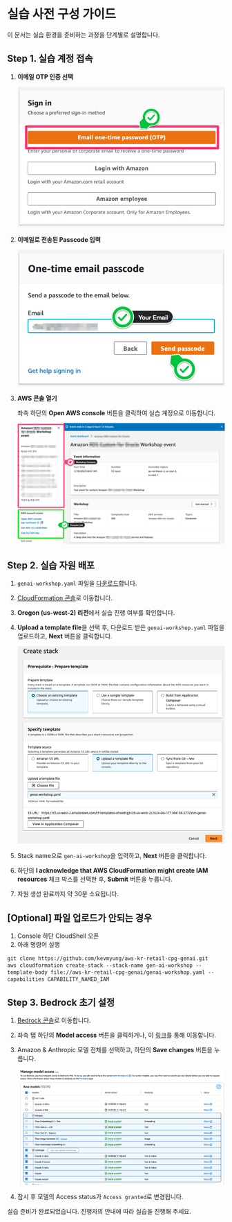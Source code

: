 # 실습 사전 구성 가이드

이 문서는 실습 환경을 준비하는 과정을 단계별로 설명합니다.

## Step 1. 실습 계정 접속

1. **이메일 OTP 인증 선택**

   ![OTP 인증](./images/Event_Engine_OTP.png)

2. **이메일로 전송된 Passcode 입력**

   ![Passcode 입력](./images/Event_Engine_New_Email.png)

3. **AWS 콘솔 열기**

   좌측 하단의 **Open AWS console** 버튼을 클릭하여 실습 계정으로 이동합니다.

   ![AWS 콘솔 로그인](./images/Event_Engine_Detail.png)

## Step 2. 실습 자원 배포

1. `genai-workshop.yaml` 파일을 [다운로드](https://github.com/kevmyung/aws-kr-retail-cpg-genai/blob/main/genai-workshop.yaml)합니다.

2. [CloudFormation 콘솔](https://us-west-2.console.aws.amazon.com/cloudformation/home?region=us-west-2#/stacks/create)로 이동합니다.

3. **Oregon (us-west-2) 리전**에서 실습 진행 여부를 확인합니다.

4. **Upload a template file**을 선택 후, 다운로드 받은 `genai-workshop.yaml` 파일을 업로드하고, **Next** 버튼을 클릭합니다.
   
   ![CloudFormation Template Upload](./images/CloudFormation-1.png)

5. Stack name으로 `gen-ai-workshop`을 입력하고, **Next** 버튼을 클릭합니다.

6. 하단의 **I acknowledge that AWS CloudFormation might create IAM resources** 체크 박스를 선택한 후, **Submit** 버튼을 누릅니다.

7. 자원 생성 완료까지 약 30분 소요됩니다.

## [Optional] 파일 업로드가 안되는 경우
1. Console 하단 CloudShell 오픈
2. 아래 명령어 실행
```shell
git clone https://github.com/kevmyung/aws-kr-retail-cpg-genai.git
aws cloudformation create-stack --stack-name gen-ai-workshop --template-body file://aws-kr-retail-cpg-genai/genai-workshop.yaml --capabilities CAPABILITY_NAMED_IAM
```


## Step 3. Bedrock 초기 설정

1. [Bedrock 콘솔](https://us-west-2.console.aws.amazon.com/bedrock/home?region=us-west-2#/)로 이동합니다.

2. 좌측 탭 하단의 **Model access** 버튼을 클릭하거나, 이 [링크](https://us-west-2.console.aws.amazon.com/bedrock/home?region=us-west-2#/modelaccess)를 통해 이동합니다.

3. Amazon & Anthropic 모델 전체를 선택하고, 하단의 **Save changes** 버튼을 누릅니다.
   
   ![모델 액세스 설정](./images/Model-Access.png)

4. 잠시 후 모델의 Access status가 `Access granted`로 변경됩니다.

실습 준비가 완료되었습니다. 진행자의 안내에 따라 실습을 진행해 주세요.
